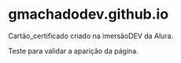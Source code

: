 # gmachadodev.github.io

Cartão_certificado criado na imersãoDEV da Alura.

Teste para validar a aparição da página.
